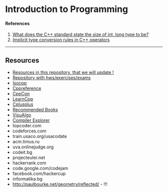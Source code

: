 Introduction to Programming
===========================


#### References

1.  [What does the C++ standard state the size of int, long type to
    be?](http://stackoverflow.com/questions/589575/what-does-the-c-standard-state-the-size-of-int-long-type-to-be)
2.  [Implicit type conversion rules in C++
    operators](http://stackoverflow.com/questions/5563000/implicit-type-conversion-rules-in-c-operators)

* * * * *

Resources
---------

-   [Resources in this repository, that we will update !](https://github.com/fmi-lab/up-2017-inf-group4/tree/master/Resources)
-   [Repository with hws/exercises/exams](https://github.com/fmi-lab/up-group5)
-   [Isocpp](https://isocpp.org/)
-   [Cppreference](http://en.cppreference.com/w/)
-   [CppCon](https://www.youtube.com/user/CppCon)
-   [LearnCpp](http://www.learncpp.com/)
-   [Cplusplus](http://www.cplusplus.com/)
-   [Recommended Books](https://stackoverflow.com/questions/388242/the-definitive-c-book-guide-and-list)
-   [VisuAlgo](http://visualgo.net/)
-   [Compiler Explorer](https://godbolt.org/)
-   topcoder.com
-   codeforces.com
-   train.usaco.org/usacodate
-   acm.timus.ru
-   uva.onlinejudge.org
-   codeit.bg
-   projecteuler.net
-   hackerrank.com
-   code.google.com/codejam
-   facebook.com/hackercup
-   informatika.bg
-   http://paulbourke.net/geometry/reflected/ - !!!
